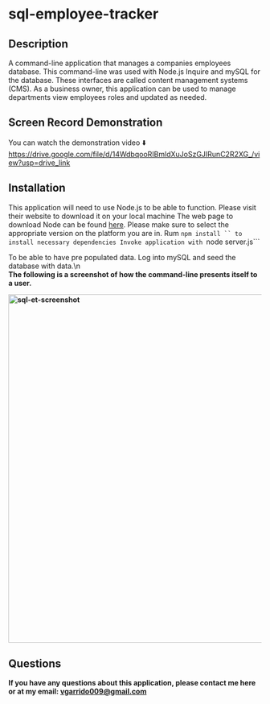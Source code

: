 # sql-employee-tracker


## Description
A command-line application that manages a companies employees database. This command-line was used with Node.js Inquire and mySQL for the database.
These interfaces are called content management systems (CMS). As a business owner, this application can be used to manage departments view employees roles and updated as needed.

## Screen Record Demonstration
You can watch the demonstration video :arrow_down:  
https://drive.google.com/file/d/14WdbqooRIBmldXuJoSzGJIRunC2R2XG_/view?usp=drive_link


## Installation
This application will need to use Node.js to be able to function. Please visit their website to download it on your local machine
 The web page to download Node can be found [here](https://nodejs.org/en/download/current).
Please make sure to select the appropriate version on the platform you are in.
Rum ```npm install `` to install necessary dependencies
Invoke application with ```node server.js```

To be able to have pre populated data. Log into mySQL and seed the database with data.\n<b>  
The following is a screenshot of how the command-line presents itself to a user.


<img width="692" alt="sql-et-screenshot" src="https://github.com/victorgarrido1/sql-employee-tracker/assets/139294878/c6377f05-330b-43aa-9c95-416a0079ccd5">

## Questions
If you have any questions about this application, please contact me here or at my email: vgarrido009@gmail.com
